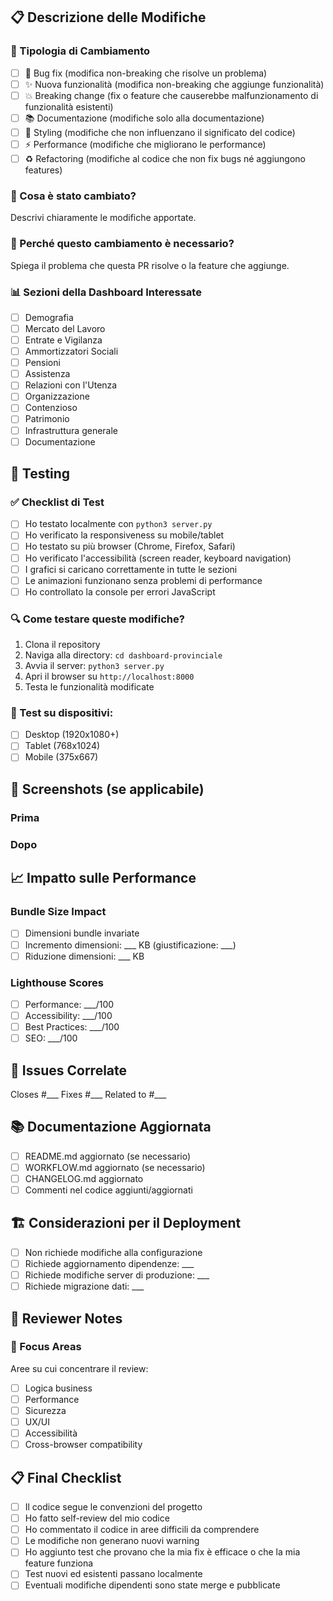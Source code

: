 ## 📋 Descrizione delle Modifiche

### 🎯 Tipologia di Cambiamento
- [ ] 🐛 Bug fix (modifica non-breaking che risolve un problema)
- [ ] ✨ Nuova funzionalità (modifica non-breaking che aggiunge funzionalità)
- [ ] 💥 Breaking change (fix o feature che causerebbe malfunzionamento di funzionalità esistenti)
- [ ] 📚 Documentazione (modifiche solo alla documentazione)
- [ ] 🎨 Styling (modifiche che non influenzano il significato del codice)
- [ ] ⚡ Performance (modifiche che migliorano le performance)
- [ ] ♻️ Refactoring (modifiche al codice che non fix bugs né aggiungono features)

### 🔧 Cosa è stato cambiato?
Descrivi chiaramente le modifiche apportate.

### 🤔 Perché questo cambiamento è necessario?
Spiega il problema che questa PR risolve o la feature che aggiunge.

### 📊 Sezioni della Dashboard Interessate
- [ ] Demografia
- [ ] Mercato del Lavoro
- [ ] Entrate e Vigilanza  
- [ ] Ammortizzatori Sociali
- [ ] Pensioni
- [ ] Assistenza
- [ ] Relazioni con l'Utenza
- [ ] Organizzazione
- [ ] Contenzioso
- [ ] Patrimonio
- [ ] Infrastruttura generale
- [ ] Documentazione

## 🧪 Testing

### ✅ Checklist di Test
- [ ] Ho testato localmente con `python3 server.py`
- [ ] Ho verificato la responsiveness su mobile/tablet
- [ ] Ho testato su più browser (Chrome, Firefox, Safari)
- [ ] Ho verificato l'accessibilità (screen reader, keyboard navigation)
- [ ] I grafici si caricano correttamente in tutte le sezioni
- [ ] Le animazioni funzionano senza problemi di performance
- [ ] Ho controllato la console per errori JavaScript

### 🔍 Come testare queste modifiche?
1. Clona il repository
2. Naviga alla directory: `cd dashboard-provinciale`
3. Avvia il server: `python3 server.py`
4. Apri il browser su `http://localhost:8000`
5. Testa le funzionalità modificate

### 📱 Test su dispositivi:
- [ ] Desktop (1920x1080+)
- [ ] Tablet (768x1024)
- [ ] Mobile (375x667)

## 📸 Screenshots (se applicabile)

### Prima
<!-- Aggiungi screenshot dello stato precedente -->

### Dopo  
<!-- Aggiungi screenshot del nuovo stato -->

## 📈 Impatto sulle Performance

### Bundle Size Impact
- [ ] Dimensioni bundle invariate
- [ ] Incremento dimensioni: ___ KB (giustificazione: ___)
- [ ] Riduzione dimensioni: ___ KB

### Lighthouse Scores
- [ ] Performance: ___/100
- [ ] Accessibility: ___/100  
- [ ] Best Practices: ___/100
- [ ] SEO: ___/100

## 🔗 Issues Correlate
Closes #___
Fixes #___
Related to #___

## 📚 Documentazione Aggiornata
- [ ] README.md aggiornato (se necessario)
- [ ] WORKFLOW.md aggiornato (se necessario)
- [ ] CHANGELOG.md aggiornato
- [ ] Commenti nel codice aggiunti/aggiornati

## 🏗️ Considerazioni per il Deployment
- [ ] Non richiede modifiche alla configurazione
- [ ] Richiede aggiornamento dipendenze: ___
- [ ] Richiede modifiche server di produzione: ___
- [ ] Richiede migrazione dati: ___

## 🤝 Reviewer Notes
<!-- Informazioni aggiuntive per chi fa il review -->

### 👀 Focus Areas
Aree su cui concentrare il review:
- [ ] Logica business
- [ ] Performance
- [ ] Sicurezza
- [ ] UX/UI
- [ ] Accessibilità
- [ ] Cross-browser compatibility

## 📋 Final Checklist
- [ ] Il codice segue le convenzioni del progetto
- [ ] Ho fatto self-review del mio codice
- [ ] Ho commentato il codice in aree difficili da comprendere
- [ ] Le modifiche non generano nuovi warning
- [ ] Ho aggiunto test che provano che la mia fix è efficace o che la mia feature funziona
- [ ] Test nuovi ed esistenti passano localmente
- [ ] Eventuali modifiche dipendenti sono state merge e pubblicate